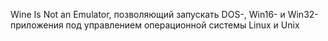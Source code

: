 Wine Is Not an Emulator, позволяющий запускать DOS-, Win16- и Win32-приложения под управлением операционной системы Linux и Unix